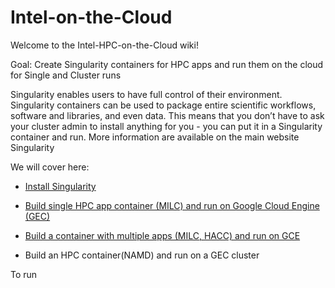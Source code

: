 # Intel-on-the-Cloud
Welcome to the Intel-HPC-on-the-Cloud wiki!

Goal: Create Singularity containers for HPC apps and run them on the cloud for Single and Cluster runs

Singularity enables users to have full control of their environment. Singularity containers can be used to package entire scientific workflows, software and libraries, and even data. This means that you don’t have to ask your cluster admin to install anything for you - you can put it in a Singularity container and run. More information are available on the main website Singularity

We will cover here:

* [Install Singularity](https://github.intel.com/sdouyeb/Intel-on-the-Cloud/wiki/Install-Singularity)

* [Build single HPC app container (MILC) and run on Google Cloud Engine (GEC)](https://github.intel.com/sdouyeb/Intel-on-the-Cloud/wiki/Build-single-HPC-app-container-(MILC)-and-run-on-Google-Cloud-Engine-(GEC))

* [Build a container with multiple apps (MILC, HACC) and run on GCE](https://github.intel.com/sdouyeb/Intel-on-the-Cloud/wiki/Build-a-container-with-multiple-apps-(MILC,-HACC)-and-run-on-GCE)

* Build an HPC container(NAMD) and run on a GEC cluster 

To run 
